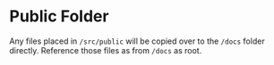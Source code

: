 # Public Folder

Any files placed in `/src/public` will be copied over to the `/docs` folder directly. Reference those files as from `/docs` as root.

